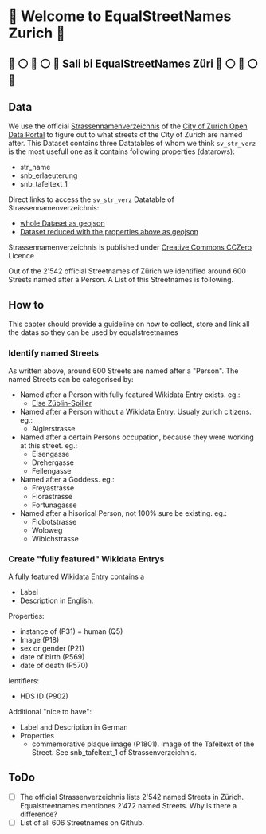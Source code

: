 # :blue_heart: Welcome to EqualStreetNames Zurich :blue_heart:
## :blue_heart: :white_circle: :blue_heart: :white_circle: :blue_heart: Sali bi EqualStreetNames Züri :blue_heart: :white_circle: :blue_heart: :white_circle: :blue_heart:

## Data
We use the official [Strassennamenverzeichnis](https://data.stadt-zuerich.ch/dataset/geo_strassennamenverzeichnis) of the [City of Zurich Open Data Portal](https://www.stadt-zuerich.ch/opendata) to figure out to what streets of the City of Zurich are named after.
This Dataset contains three Datatables of whom we think `sv_str_verz` is the most usefull one as it contains following properties (datarows):
- str_name
- snb_erlaeuterung
- snb_tafeltext_1

Direct links to access the `sv_str_verz` Datatable of Strassennamenverzeichnis:
- [whole Dataset as geojson](https://www.ogd.stadt-zuerich.ch/wfs/geoportal/Strassennamenverzeichnis?service=WFS&version=1.1.0&request=GetFeature&outputFormat=GeoJSON&typename=sv_str_verz)
- [Dataset reduced with the properties above as geojson](https://www.ogd.stadt-zuerich.ch/wfs/geoportal/Strassennamenverzeichnis?service=WFS&version=1.1.0&request=GetFeature&outputFormat=GeoJSON&typename=sv_str_verz&propertyname=str_name,snb_erlaeuterung,snb_tafeltext_1)

Strassennamenverzeichnis is published under [Creative Commons CCZero](https://opendefinition.org/licenses/cc-zero/) Licence


Out of the 2'542 official Streetnames of Zürich we identified around 600 Streets named after a Person. A List of this Streetnames is following.


## How to
This capter should provide a guideline on how to collect, store and link all the datas so they can be used by equalstreetnames

### Identify named Streets
As written above, around 600 Streets are named after a "Person". The named Streets can be categorised by:
* Named after a Person with fully featured Wikidata Entry exists. eg.:
  * [Else Züblin-Spiller](https://www.wikidata.org/wiki/Q1333744)
* Named after a Person without a Wikidata Entry. Usualy zurich citizens. eg.:
  * Algierstrasse
* Named after a certain Persons occupation, because they were working at this street. eg.:
  * Eisengasse
  * Drehergasse
  * Feilengasse
* Named after a Goddess. eg.:
  * Freyastrasse
  * Florastrasse
  * Fortunagasse
* Named after a hisorical Person, not 100% sure be existing. eg.:
  * Flobotstrasse
  * Woloweg
  * Wibichstrasse

### Create "fully featured" Wikidata Entrys
A fully featured Wikidata Entry contains a 
* Label
* Description
in English.

Properties:
* instance of (P31) = human (Q5)
* Image (P18)
* sex or gender (P21)
* date of birth (P569)
* date of death (P570)

Ientifiers:
* HDS ID (P902)

Additional "nice to have":
* Label and Description in German
* Properties
  * commemorative plaque image (P1801). Image of the Tafeltext of the Street. See snb_tafeltext_1 of Strassenverzeichnis.



## ToDo
- [ ] The official Strassenverzeichnis lists 2'542 named Streets in Zürich. Equalstreetnames mentiones 2'472 named Streets. Why is there a difference?
- [ ] List of all 606 Streetnames on Github.
